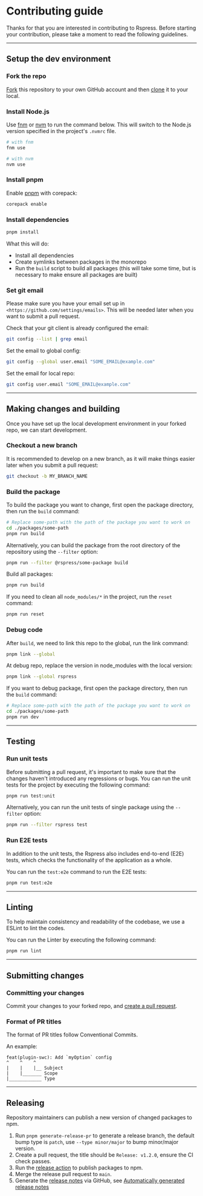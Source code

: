 # Contributing guide

Thanks for that you are interested in contributing to Rspress. Before starting your contribution, please take a moment to read the following guidelines.

---

## Setup the dev environment

### Fork the repo

[Fork](https://help.github.com/articles/fork-a-repo/) this repository to your
own GitHub account and then [clone](https://help.github.com/articles/cloning-a-repository/) it to your local.

### Install Node.js

Use [fnm](https://github.com/Schniz/fnm) or [nvm](https://github.com/nvm-sh/nvm) to run the command below. This will switch to the Node.js version specified in the project's `.nvmrc` file.

```bash
# with fnm
fnm use

# with nvm
nvm use
```

### Install pnpm

Enable [pnpm](https://pnpm.io/) with corepack:

```bash
corepack enable
```

### Install dependencies

```sh
pnpm install
```

What this will do:

- Install all dependencies
- Create symlinks between packages in the monorepo
- Run the `build` script to build all packages (this will take some time, but is necessary to make ensure all packages are built)

### Set git email

Please make sure you have your email set up in `<https://github.com/settings/emails>`. This will be needed later when you want to submit a pull request.

Check that your git client is already configured the email:

```sh
git config --list | grep email
```

Set the email to global config:

```sh
git config --global user.email "SOME_EMAIL@example.com"
```

Set the email for local repo:

```sh
git config user.email "SOME_EMAIL@example.com"
```

---

## Making changes and building

Once you have set up the local development environment in your forked repo, we can start development.

### Checkout a new branch

It is recommended to develop on a new branch, as it will make things easier later when you submit a pull request:

```sh
git checkout -b MY_BRANCH_NAME
```

### Build the package

To build the package you want to change, first open the package directory, then run the `build` command:

```sh
# Replace some-path with the path of the package you want to work on
cd ./packages/some-path
pnpm run build
```

Alternatively, you can build the package from the root directory of the repository using the `--filter` option:

```sh
pnpm run --filter @rspress/some-package build
```

Build all packages:

```sh
pnpm run build
```

If you need to clean all `node_modules/*` in the project, run the `reset` command:

```sh
pnpm run reset
```

### Debug code

After `build`, we need to link this repo to the global, run the link command:

```sh
pnpm link --global
```

At debug repo, replace the version in node_modules with the local version:

```sh
pnpm link --global rspress
```

If you want to debug package, first open the package directory, then run the `build` command:

```sh
# Replace some-path with the path of the package you want to work on
cd ./packages/some-path
pnpm run dev
```

---

## Testing

### Run unit tests

Before submitting a pull request, it's important to make sure that the changes haven't introduced any regressions or bugs. You can run the unit tests for the project by executing the following command:

```sh
pnpm run test:unit
```

Alternatively, you can run the unit tests of single package using the `--filter` option:

```sh
pnpm run --filter rspress test
```

### Run E2E tests

In addition to the unit tests, the Rspress also includes end-to-end (E2E) tests, which checks the functionality of the application as a whole.

You can run the `test:e2e` command to run the E2E tests:

```sh
pnpm run test:e2e
```

---

## Linting

To help maintain consistency and readability of the codebase, we use a ESLint to lint the codes.

You can run the Linter by executing the following command:

```sh
pnpm run lint
```

---

## Submitting changes

### Committing your changes

Commit your changes to your forked repo, and [create a pull request](https://help.github.com/articles/creating-a-pull-request/).

### Format of PR titles

The format of PR titles follow Conventional Commits.

An example:

```
feat(plugin-swc): Add `myOption` config
^    ^    ^
|    |    |__ Subject
|    |_______ Scope
|____________ Type
```

---

## Releasing

Repository maintainers can publish a new version of changed packages to npm.

1. Run `pnpm generate-release-pr` to generate a release branch, the default bump type is `patch`, use `--type minor/major` to bump minor/major version.
2. Create a pull request, the title should be `Release: v1.2.0`, ensure the CI check passes.
3. Run the [release action](https://github.com/web-infra-dev/rspress/actions/workflows/release.yml) to publish packages to npm.
4. Merge the release pull request to `main`.
5. Generate the [release notes](https://github.com/web-infra-dev/rspress/releases) via GitHub, see [Automatically generated release notes](https://docs.github.com/en/repositories/releasing-projects-on-github/automatically-generated-release-notes)
